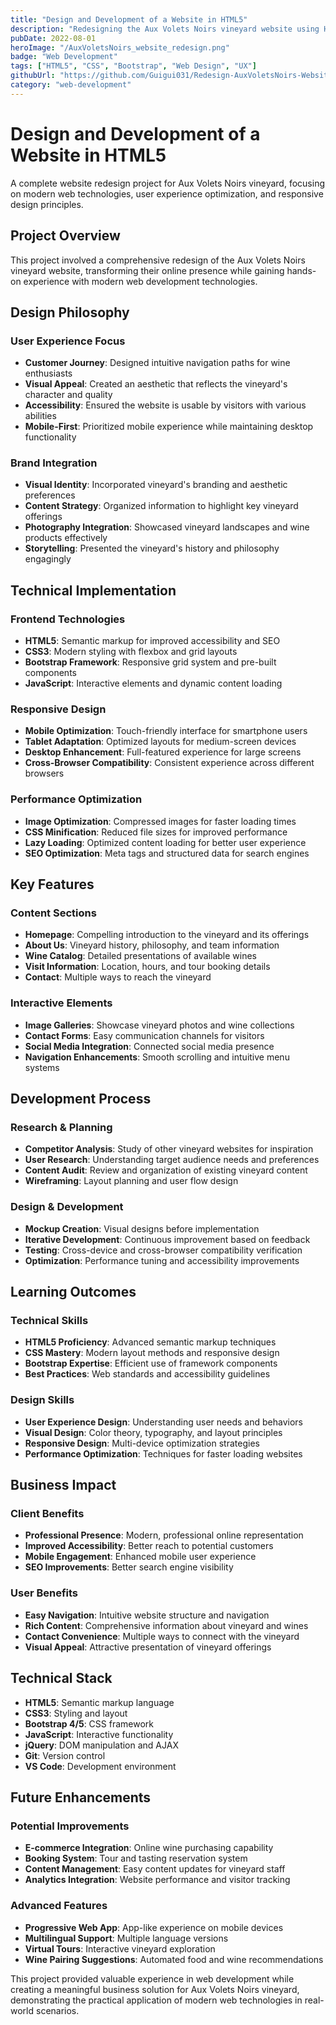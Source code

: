 ```yaml
---
title: "Design and Development of a Website in HTML5"
description: "Redesigning the Aux Volets Noirs vineyard website using HTML5, CSS, and Bootstrap to gain experience on these technologies while working on giving the best user experience."
pubDate: 2022-08-01
heroImage: "/AuxVoletsNoirs_website_redesign.png"
badge: "Web Development"
tags: ["HTML5", "CSS", "Bootstrap", "Web Design", "UX"]
githubUrl: "https://github.com/Guigui031/Redesign-AuxVoletsNoirs-Website"
category: "web-development"
---
```


# Design and Development of a Website in HTML5

A complete website redesign project for Aux Volets Noirs vineyard, focusing on modern web technologies, user experience optimization, and responsive design principles.

## Project Overview

This project involved a comprehensive redesign of the Aux Volets Noirs vineyard website, transforming their online presence while gaining hands-on experience with modern web development technologies.

## Design Philosophy

### User Experience Focus
- **Customer Journey**: Designed intuitive navigation paths for wine enthusiasts
- **Visual Appeal**: Created an aesthetic that reflects the vineyard's character and quality
- **Accessibility**: Ensured the website is usable by visitors with various abilities
- **Mobile-First**: Prioritized mobile experience while maintaining desktop functionality

### Brand Integration
- **Visual Identity**: Incorporated vineyard's branding and aesthetic preferences
- **Content Strategy**: Organized information to highlight key vineyard offerings
- **Photography Integration**: Showcased vineyard landscapes and wine products effectively
- **Storytelling**: Presented the vineyard's history and philosophy engagingly

## Technical Implementation

### Frontend Technologies
- **HTML5**: Semantic markup for improved accessibility and SEO
- **CSS3**: Modern styling with flexbox and grid layouts
- **Bootstrap Framework**: Responsive grid system and pre-built components
- **JavaScript**: Interactive elements and dynamic content loading

### Responsive Design
- **Mobile Optimization**: Touch-friendly interface for smartphone users
- **Tablet Adaptation**: Optimized layouts for medium-screen devices
- **Desktop Enhancement**: Full-featured experience for large screens
- **Cross-Browser Compatibility**: Consistent experience across different browsers

### Performance Optimization
- **Image Optimization**: Compressed images for faster loading times
- **CSS Minification**: Reduced file sizes for improved performance
- **Lazy Loading**: Optimized content loading for better user experience
- **SEO Optimization**: Meta tags and structured data for search engines

## Key Features

### Content Sections
- **Homepage**: Compelling introduction to the vineyard and its offerings
- **About Us**: Vineyard history, philosophy, and team information
- **Wine Catalog**: Detailed presentations of available wines
- **Visit Information**: Location, hours, and tour booking details
- **Contact**: Multiple ways to reach the vineyard

### Interactive Elements
- **Image Galleries**: Showcase vineyard photos and wine collections
- **Contact Forms**: Easy communication channels for visitors
- **Social Media Integration**: Connected social media presence
- **Navigation Enhancements**: Smooth scrolling and intuitive menu systems

## Development Process

### Research & Planning
- **Competitor Analysis**: Study of other vineyard websites for inspiration
- **User Research**: Understanding target audience needs and preferences
- **Content Audit**: Review and organization of existing vineyard content
- **Wireframing**: Layout planning and user flow design

### Design & Development
- **Mockup Creation**: Visual designs before implementation
- **Iterative Development**: Continuous improvement based on feedback
- **Testing**: Cross-device and cross-browser compatibility verification
- **Optimization**: Performance tuning and accessibility improvements

## Learning Outcomes

### Technical Skills
- **HTML5 Proficiency**: Advanced semantic markup techniques
- **CSS Mastery**: Modern layout methods and responsive design
- **Bootstrap Expertise**: Efficient use of framework components
- **Best Practices**: Web standards and accessibility guidelines

### Design Skills
- **User Experience Design**: Understanding user needs and behaviors
- **Visual Design**: Color theory, typography, and layout principles
- **Responsive Design**: Multi-device optimization strategies
- **Performance Optimization**: Techniques for faster loading websites

## Business Impact

### Client Benefits
- **Professional Presence**: Modern, professional online representation
- **Improved Accessibility**: Better reach to potential customers
- **Mobile Engagement**: Enhanced mobile user experience
- **SEO Improvements**: Better search engine visibility

### User Benefits
- **Easy Navigation**: Intuitive website structure and navigation
- **Rich Content**: Comprehensive information about vineyard and wines
- **Contact Convenience**: Multiple ways to connect with the vineyard
- **Visual Appeal**: Attractive presentation of vineyard offerings

## Technical Stack

- **HTML5**: Semantic markup language
- **CSS3**: Styling and layout
- **Bootstrap 4/5**: CSS framework
- **JavaScript**: Interactive functionality
- **jQuery**: DOM manipulation and AJAX
- **Git**: Version control
- **VS Code**: Development environment

## Future Enhancements

### Potential Improvements
- **E-commerce Integration**: Online wine purchasing capability
- **Booking System**: Tour and tasting reservation system
- **Content Management**: Easy content updates for vineyard staff
- **Analytics Integration**: Website performance and visitor tracking

### Advanced Features
- **Progressive Web App**: App-like experience on mobile devices
- **Multilingual Support**: Multiple language versions
- **Virtual Tours**: Interactive vineyard exploration
- **Wine Pairing Suggestions**: Automated food and wine recommendations

This project provided valuable experience in web development while creating a meaningful business solution for Aux Volets Noirs vineyard, demonstrating the practical application of modern web technologies in real-world scenarios.